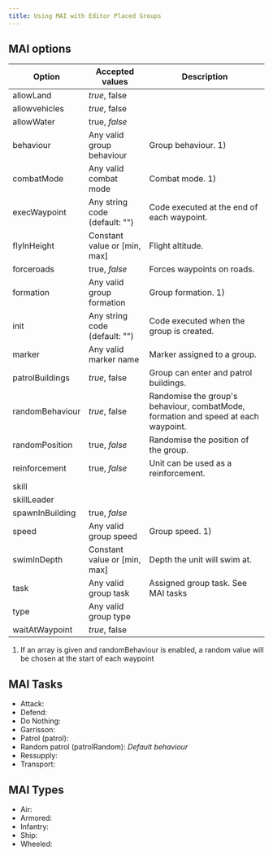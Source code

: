 ```yaml
---
title: Using MAI with Editor Placed Groups
---
```


## MAI options

| Option          | Accepted values               | Description |
| --------------- | ----------------------------- | ----------- |
| allowLand       | _true_, false                 |
| allowvehicles   | _true_, false                 |
| allowWater      | true, _false_                 |
| behaviour       | Any valid group behaviour     | Group behaviour. 1)
| combatMode      | Any valid combat mode         | Combat mode. 1)
| execWaypoint    | Any string code (default: "") | Code executed at the end of each waypoint.
| flyInHeight     | Constant value or [min, max]  | Flight altitude.
| forceroads      | true, *false*                 | Forces waypoints on roads.
| formation       | Any valid group formation     | Group formation. 1)
| init            | Any string code (default: "") | Code executed when the group is created.
| marker          | Any valid marker name         | Marker assigned to a group.
| patrolBuildings | _true_, false                 | Group can enter and patrol buildings.
| randomBehaviour | _true_, false                 | Randomise the group's behaviour, combatMode, formation and speed at each waypoint.
| randomPosition  | true, _false_                 | Randomise the position of the group.
| reinforcement   | true, _false_                 | Unit can be used as a reinforcement.
| skill           |
| skillLeader     |
| spawnInBuilding | true, _false_                 |
| speed           | Any valid group speed         | Group speed. 1)
| swimInDepth     | Constant value or [min, max]  | Depth the unit will swim at.
| task            | Any valid group task          | Assigned group task. See MAI tasks
| type            | Any valid group type          |
| waitAtWaypoint  | _true_, false                 |
1) If an array is given and randomBehaviour is enabled, a random value will be chosen at the start of each waypoint

## MAI Tasks

- Attack:
- Defend:
- Do Nothing:
- Garrisson:
- Patrol (patrol):
- Random patrol (patrolRandom): _Default behaviour_
- Ressupply:
- Transport:

## MAI Types

- Air:
- Armored:
- Infantry:
- Ship:
- Wheeled:
